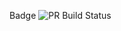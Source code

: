 Badge ![PR Build Status](https://github.com/olofs22/test6/actions/workflows/pull_request_check.yml/badge.svg)

